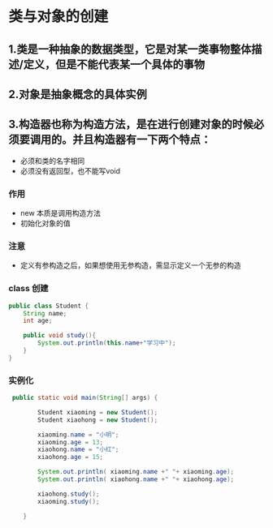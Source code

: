 # 类与对象的创建
## 1.类是一种抽象的数据类型，它是对某一类事物整体描述/定义，但是不能代表某一个具体的事物

## 2.对象是抽象概念的具体实例

## 3.构造器也称为构造方法，是在进行创建对象的时候必须要调用的。并且构造器有一下两个特点：
+ 必须和类的名字相同
+ 必须没有返回型，也不能写void
### 作用
+ new 本质是调用构造方法
+ 初始化对象的值
### 注意
+ 定义有参构造之后，如果想使用无参构造，需显示定义一个无参的构造

### class 创建
```java
public class Student {
    String name;
    int age;

    public void study(){
        System.out.println(this.name+"学习中");
    }
}
```

### 实例化
```java
 public static void main(String[] args) {

        Student xiaoming = new Student();
        Student xiaohong = new Student();

        xiaoming.name = "小明";
        xiaoming.age = 13;
        xiaohong.name = "小红";
        xiaohong.age = 15;

        System.out.println( xiaoming.name +" "+ xiaoming.age);
        System.out.println( xiaohong.name +" "+ xiaohong.age);

        xiaohong.study();
        xiaoming.study();

    }
```


